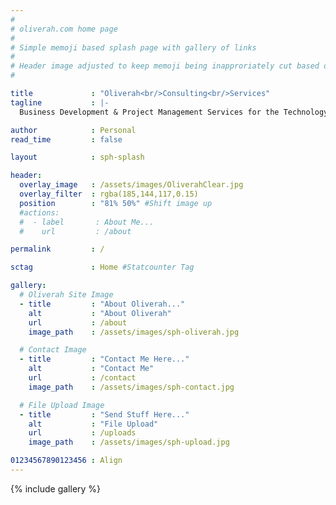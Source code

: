```yaml
---
#
# oliverah.com home page
#
# Simple memoji based splash page with gallery of links
#
# Header image adjusted to keep memoji being inapproriately cut based on page dimensions
#

title             : "Oliverah<br/>Consulting<br/>Services"
tagline           : |-
  Business Development & Project Management Services for the Technology Industry.

author            : Personal
read_time         : false

layout            : sph-splash

header:
  overlay_image   : /assets/images/OliverahClear.jpg
  overlay_filter  : rgba(185,144,117,0.15)
  position        : "81% 50%" #Shift image up
  #actions:
  #  - label       : About Me...
  #    url         : /about

permalink         : /

sctag             : Home #Statcounter Tag

gallery:
  # Oliverah Site Image
  - title         : "About Oliverah..."
    alt           : "About Oliverah"
    url           : /about
    image_path    : /assets/images/sph-oliverah.jpg

  # Contact Image
  - title         : "Contact Me Here..."
    alt           : "Contact Me"
    url           : /contact
    image_path    : /assets/images/sph-contact.jpg

  # File Upload Image
  - title         : "Send Stuff Here..."
    alt           : "File Upload"
    url           : /uploads
    image_path    : /assets/images/sph-upload.jpg

01234567890123456 : Align
---
```

<!--style>.page__hero--overlay {height: 100%;}</style-->
<style>
  .page__hero--overlay {min-height: 350px;}
</style>
{% include gallery %}
